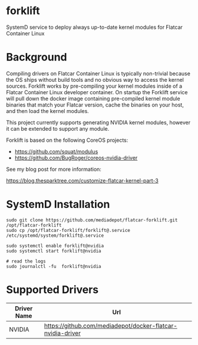 # forklift

 SystemD service to deploy always up-to-date kernel modules for Flatcar Container Linux

# Background

Compiling drivers on Flatcar Container Linux is typically non-trivial because the OS ships without build tools and no
obvious way to access the kernel sources. Forklift works by pre-compiling your kernel modules inside of a Flatcar Container Linux developer
container. On startup the Forklift service will pull down the docker image containing pre-compiled kernel module binaries that
match your Flatcar version, cache the binaries on your host, and then load the kernel modules.

This project currently supports generating NVIDIA kernel modules, however it can be extended to support any module.

Forklift is based on the following CoreOS projects:

- https://github.com/squat/modulus
- https://github.com/BugRoger/coreos-nvidia-driver

See my blog post for more information:

https://blog.thesparktree.com/customize-flatcar-kernel-part-3

# SystemD Installation

```
sudo git clone https://github.com/mediadepot/flatcar-forklift.git /opt/flatcar-forklift
sudo cp /opt/flatcar-forklift/forklift@.service /etc/systemd/system/forklift@.service

sudo systemctl enable forklift@nvidia
sudo systemctl start forklift@nvidia

# read the logs
sudo journalctl -fu  forklift@nvidia
```

# Supported Drivers

| Driver Name | Url |
| --- | --- |
| NVIDIA | https://github.com/mediadepot/docker-flatcar-nvidia-driver |
